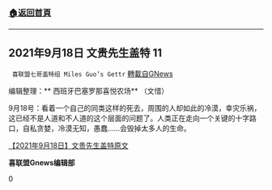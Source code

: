 ###  [:house:返回首頁](https://github.com/ourhimalayas/txt)
---


## 2021年9月18日 文贵先生盖特 11
` 喜联盟七哥盖特组 Miles Guo’s Gettr` [轉載自GNews](https://gnews.org/zh-hans/1542227/)

编辑整理：** 西班牙巴塞罗那喜悦农场** （文惜）

9月18号：看着一个自己的同类这样的死去，周围的人却如此的冷漠，幸灾乐祸，这已经不是人道和不人道的这个层面的问题了。人类正在走向一个关键的十字路口，自私贪婪，冷漠无知，愚蠢……会毁掉太多人的生命。

[【2021年9月18日】文贵先生盖特原文](https://gettr.com/post/pbimurccb4)

**喜联盟Gnews编辑部**

0

